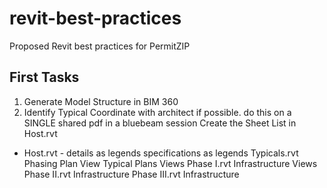# revit-best-practices
Proposed Revit best practices for PermitZIP

## First Tasks
1. Generate Model Structure in BIM 360
2. Identify Typical
Coordinate with architect if possible.
do this on a SINGLE shared pdf in a bluebeam session
Create the Sheet List in Host.rvt

- Host.rvt
      - details as legends
specifications as legends
Typicals.rvt
Phasing Plan View
Typical Plans Views
Phase I.rvt
Infrastructure Views
Phase II.rvt
Infrastructure
Phase III.rvt
Infrastructure
